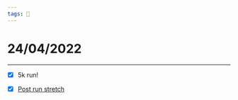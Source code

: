 ```yaml
---
tags: 📆
---
```


# 24/04/2022
---

- [x] 5k run!
- [x] [Post run stretch](https://www.youtube.com/watch?v=vhLbp8ibmEE)

